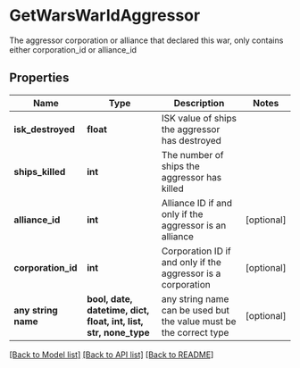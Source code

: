 # GetWarsWarIdAggressor

The aggressor corporation or alliance that declared this war, only contains either corporation_id or alliance_id

## Properties
Name | Type | Description | Notes
------------ | ------------- | ------------- | -------------
**isk_destroyed** | **float** | ISK value of ships the aggressor has destroyed | 
**ships_killed** | **int** | The number of ships the aggressor has killed | 
**alliance_id** | **int** | Alliance ID if and only if the aggressor is an alliance | [optional] 
**corporation_id** | **int** | Corporation ID if and only if the aggressor is a corporation | [optional] 
**any string name** | **bool, date, datetime, dict, float, int, list, str, none_type** | any string name can be used but the value must be the correct type | [optional]

[[Back to Model list]](../README.md#documentation-for-models) [[Back to API list]](../README.md#documentation-for-api-endpoints) [[Back to README]](../README.md)


